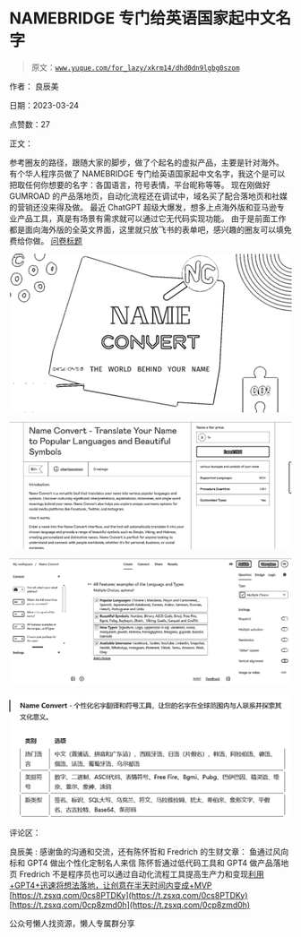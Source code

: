 # NAMEBRIDGE 专门给英语国家起中文名字

> 原文：[`www.yuque.com/for_lazy/xkrm14/dhd0dn9lgbg0szom`](https://www.yuque.com/for_lazy/xkrm14/dhd0dn9lgbg0szom)



作者： 良辰美



日期：2023-03-24



点赞数：27



正文：



参考圈友的路径，跟随大家的脚步，做了个起名的虚拟产品，主要是针对海外。 有个华人程序员做了 NAMEBRIDGE 专门给英语国家起中文名字，我这个是可以把取任何你想要的名字：各国语言，符号表情，平台昵称等等。 现在刚做好 GUMROAD 的产品落地页，自动化流程还在调试中，域名买了配合落地页和社媒的营销还没来得及做。 最近 ChatGPT 超级大爆发，想多上点海外版和亚马逊专业产品工具，真是有场景有需求就可以通过它无代码实现功能。 由于是前面工作都是面向海外版的全英文界面，这里就只放飞书的表单吧，感兴趣的圈友可以填免费给你做。 [问卷标题](https://fs.fanqier.cn/f/n6zphriq)



![](img/35ba34a8f300cf4f4284d6d318dfbdd4.png)  

![](img/45629f29f3862c4d723855056987eee3.png)  

![](img/8570437d2f7d2b91f331061d2f5cbfe9.png)  

![](img/df677b61a215110095bbea5e66f5974c.png)  

评论区：



良辰美 : 感谢鱼的沟通和交流，还有陈怀哲和 Fredrich 的生财文章： 鱼通过风向标和 GPT4 做出个性化定制名人来信 陈怀哲通过低代码工具和 GPT4 做产品落地页 Fredrich 不是程序员也可以通过自动化流程工具提高生产力和变现[利用+GPT4+迅速将想法落地，让创意在半天时间内变成+MVP](https://t.zsxq.com/0ce4hcasx) [https://t.zsxq.com/0cs8PTDKy](https://t.zsxq.com/0cs8PTDKy) [https://t.zsxq.com/0cp8zmd0h](https://t.zsxq.com/0cp8zmd0h)



公众号懒人找资源，懒人专属群分享

